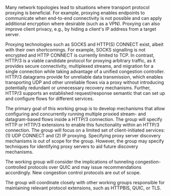 Many network topologies lead to situations where transport protocol proxying is beneficial. For example, proxying enables endpoints to communicate when end-to-end connectivity is not possible and can apply additional encryption where desirable (such as a VPN). Proxying can also improve client privacy, e.g., by hiding a client's IP address from a target server.

Proxying technologies such as SOCKS and HTTP(S) CONNECT exist, albeit with their own shortcomings. For example, SOCKS signalling is not encrypted and HTTP CONNECT is currently limited to TCP. In contrast, HTTP/3 is a viable candidate protocol for proxying arbitrary traffic, as it provides secure connectivity, multiplexed streams, and migration for a single connection while taking advantage of a unified congestion controller. HTTP/3 datagrams provide for unreliable data transmission, which enables transporting UDP and other unreliable flows via a proxy without introducing potentially redundant or unnecessary recovery mechanisms. Further, HTTP/3 supports an established request/response semantic that can set up and configure flows for different services.

The primary goal of this working group is to develop mechanisms that allow configuring and concurrently running multiple proxied stream- and datagram-based flows inside a HTTP/3 connection. The group will specify HTTP or HTTP/3 extensions to enable this functionality within an HTTP/3 connection. The group will focus on a limited set of client-initiated services: (1) UDP CONNECT and (2) IP proxying. Specifying proxy server discovery mechanisms is out of scope for the group. However, the group may specify techniques for identifying proxy servers to aid future discovery mechanisms.

The working group will consider the implications of tunneling congestion-controlled protocols over QUIC and may issue recommendations accordingly. New congestion control protocols are out of scope.

The group will coordinate closely with other working groups responsible for maintaining relevant protocol extensions, such as HTTPBIS, QUIC, or TLS.
